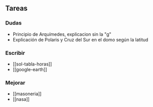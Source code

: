 ## Tareas 

### Dudas
- Principio de Arquímedes, explicacion sin la "g"
- Explicación de Polaris y Cruz del Sur en el domo según la latitud

### Escribir
- [[sol-tabla-horas]]
- [[google-earth]]

### Mejorar
- [[masoneria]]
- [[nasa]]
